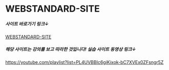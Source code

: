 # WEBSTANDARD-SITE
##### 사이트 바로가기 링크↓ 
[WEBSTANDARD-SITE](https://suspicious-fermi-31fcbe.netlify.app "웹표준 사이트 바로가기")

##### 해당 사이트는 강의를 보고 따라한 것입니다! 실습 사이트 동영상 링크↓ 
https://youtube.com/playlist?list=PL4UVBBIc6giKixok-bC7XVEx0ZFsngr5Z
